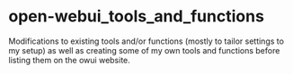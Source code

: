 # open-webui_tools_and_functions
Modifications to existing tools and/or functions (mostly to tailor settings to my setup) as well as creating some of my own tools and functions before listing them on the owui website.
